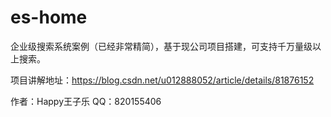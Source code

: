 # es-home
企业级搜索系统案例（已经非常精简），基于现公司项目搭建，可支持千万量级以上搜索。

项目讲解地址：https://blog.csdn.net/u012888052/article/details/81876152

作者：Happy王子乐
QQ：820155406
